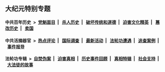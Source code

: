 ## 大纪元特别专题

#### 中共百年历史 &nbsp;>&nbsp; [党魁面目](indexes/nf1176107/README.md?05030430) &nbsp;| &nbsp; [杀人历史](indexes/nf1176106/README.md?05030430) &nbsp;| &nbsp; [破坏传统和道德](indexes/nf1176106/README.md?05030430) &nbsp;| &nbsp; [迫害文化精英](indexes/nf1176111/README.md?05030430) &nbsp;| &nbsp; [篡改历史](indexes/nf1176115/README.md?05030430) &nbsp;| &nbsp; [卖国](indexes/nf1176117/README.md?05030430) 

#### 中共活摘器官 &nbsp;>&nbsp; [热点评论](indexes/nf5879/README.md?05030430) &nbsp;| &nbsp; [国际调查](indexes/nf5947/README.md?05030430) &nbsp;| &nbsp; [最新活动](indexes/nf5883/README.md?05030430) &nbsp;| &nbsp; [法轮功遭遇](indexes/nf5881/README.md?05030430) &nbsp;| &nbsp; [追查案例](indexes/nf5880/README.md?05030430) &nbsp;| &nbsp; [事件报导](indexes/nf5877/README.md?05030430) 

#### 法轮功专辑 &nbsp;>&nbsp; [自焚伪案](indexes/nf5562/README.md?05030430) &nbsp;| &nbsp; [迫害真相](indexes/nf4379/README.md?05030430) &nbsp;| &nbsp; [历史事件回顾](indexes/nf5793/README.md?05030430) &nbsp;| &nbsp; [真相特辑](indexes/nf4389/README.md?05030430) &nbsp;| &nbsp; [社会支持](indexes/nf4386/README.md?05030430) &nbsp;| &nbsp; [大法徒的故事](indexes/nf1147481/README.md?05030430) 


